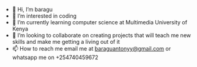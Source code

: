 - 👋 Hi, I’m baragu  
- 👀 I’m interested in coding
- 🌱 I’m currently learning computer science at Multimedia University of Kenya
- 💞️ I’m looking to collaborate on creating projects that will teach me new skills and make me getting a living out of it
- 📫 How to reach me email me at baraguantonyy@gmail.com or whatsapp me on +254740459672

<!---
b-aragu/bbaragu is a ✨ special ✨ repository because its `README.md` (this file) appears on your GitHub profile.
You can click the Preview link to take a look at your changes.
--->
